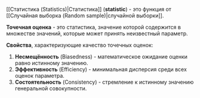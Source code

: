 [[Статистика (Statistics)|Статистика]] (**statistic**) - это функция от [[Случайная выборка (Random sample)|случайной выборки]].

**Точечная оценка** - это статистика, значение которой содержится в множестве значений, которые может принять неизвестный параметр.

**Свойства**, характеризующие качество точечных оценок:

1. **Несмещённость** (Biasedness) - математическое ожидание оценки равно истинному значению.
2. **Эффективность** (Efficiency) - минимальная дисперсия среди всех оценок параметра.
3. **Состоятельность** (Consistency) - стремление к истинному значению генеральной совокупности.